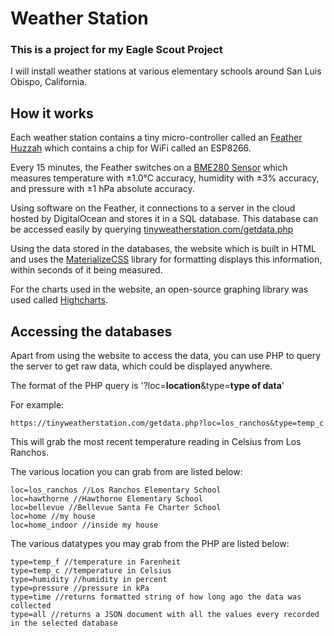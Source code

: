 # Weather Station

### This is a project for my Eagle Scout Project
I will install weather stations at various elementary schools around San Luis Obispo, California.

## How it works
Each weather station contains a tiny micro-controller called an [Feather Huzzah](https://www.adafruit.com/product/2821) which contains a chip for WiFi called an ESP8266.

Every 15 minutes, the Feather switches on a [BME280 Sensor](https://www.adafruit.com/product/2652) which measures temperature with ±1.0°C accuracy, humidity with ±3% accuracy, and pressure with ±1 hPa absolute accuracy.

Using software on the Feather, it connections to a server in the cloud hosted by DigitalOcean and stores it in a SQL database. This database can be accessed easily by querying [tinyweatherstation.com/getdata.php](tinyweatherstation.com/getdata.php)

Using the data stored in the databases, the website which is built in HTML and uses the [MaterializeCSS](https://materializecss.com/) library for formatting displays this information, within seconds of it being measured.

For the charts used in the website, an open-source graphing library was used called [Highcharts](https://www.highcharts.com/).

## Accessing the databases
Apart from using the website to access the data, you can use PHP to query the server to get raw data, which could be displayed anywhere.

The format of the PHP query is '?loc=**location**&type=**type of data**'

For example:
```
https://tinyweatherstation.com/getdata.php?loc=los_ranchos&type=temp_c
```
This will grab the most recent temperature reading in Celsius from Los Ranchos.

The various location you can grab from are listed below:
```
loc=los_ranchos //Los Ranchos Elementary School
loc=hawthorne //Hawthorne Elementary School
loc=bellevue //Bellevue Santa Fe Charter School
loc=home //my house
loc=home_indoor //inside my house
```

The various datatypes you may grab from the PHP are listed below:
```
type=temp_f //temperature in Farenheit
type=temp_c //temperature in Celsius
type=humidity //humidity in percent
type=pressure //pressure in kPa
type=time //returns formatted string of how long ago the data was collected
type=all //returns a JSON document with all the values every recorded in the selected database
```
